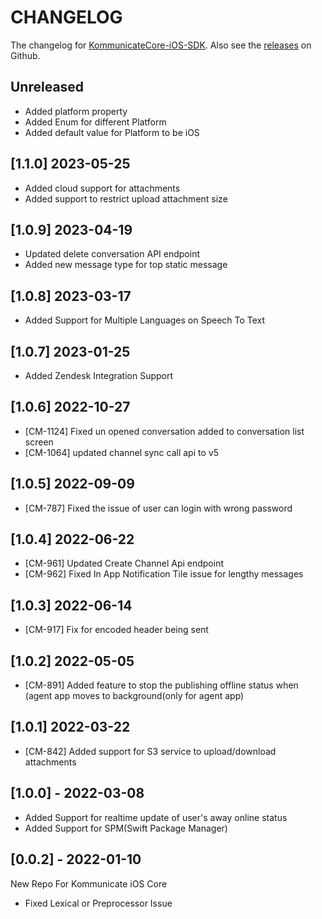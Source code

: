# CHANGELOG

The changelog for [KommunicateCore-iOS-SDK](https://github.com/Kommunicate-io/KommunicateCore-iOS-SDK). Also see the [releases](https://github.com/Kommunicate-io/KommunicateCore-iOS-SDK/releases) on Github.
## Unreleased
- Added platform property
- Added Enum for different Platform
- Added default value for Platform to be iOS
## [1.1.0] 2023-05-25
- Added cloud support for attachments
- Added support to restrict upload attachment size
## [1.0.9] 2023-04-19
- Updated delete conversation API endpoint
- Added new message type for top static message
## [1.0.8] 2023-03-17
- Added Support for Multiple Languages on Speech To Text
## [1.0.7] 2023-01-25
- Added Zendesk Integration Support
## [1.0.6] 2022-10-27 
- [CM-1124] Fixed un opened conversation added to conversation list screen
- [CM-1064] updated channel sync call api to v5
## [1.0.5] 2022-09-09
- [CM-787] Fixed the issue of user can login with wrong password
## [1.0.4] 2022-06-22
- [CM-961] Updated Create Channel Api endpoint
- [CM-962] Fixed In App Notification Tile issue for lengthy messages 
## [1.0.3] 2022-06-14
- [CM-917] Fix for encoded header being sent
## [1.0.2] 2022-05-05
- [CM-891] Added feature to stop the publishing offline status when (agent app moves to background(only for agent app)
## [1.0.1] 2022-03-22
- [CM-842] Added support for S3 service to upload/download attachments
## [1.0.0] - 2022-03-08
- Added Support for realtime update of user's away online status
- Added Support for SPM(Swift Package Manager)
## [0.0.2] - 2022-01-10
New Repo For Kommunicate iOS Core 
- Fixed Lexical or Preprocessor Issue

